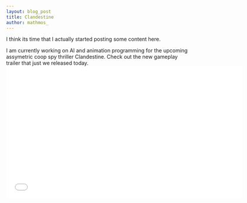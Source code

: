 ```yaml
---
layout: blog_post
title: Clandestine
author: mathmos_
---
```

<p>I think its time that I actually started posting some content here.</p>
<p>I am currently working on AI and animation programming for the upcoming assymetric coop spy thriller Clandestine. Check out the new gameplay trailer that just we released today. 
<iframe width="640" height="360" src="//www.youtube.com/embed/UBnaAkrvbtg" frameborder="0" allowfullscreen></iframe>
</p>